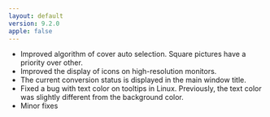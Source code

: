 ```yaml
---
layout: default
version: 9.2.0
apple: false
---
```


* Improved algorithm of cover auto selection. Square pictures have a priority over other.
* Improved the display of icons on high-resolution monitors.
* The current conversion status is displayed in the main window title.
* Fixed a bug with text color on tooltips in Linux. Previously, the text color was slightly different from the background color.
* Minor fixes
